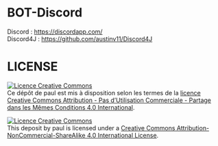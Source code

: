 # BOT-Discord
Discord : https://discordapp.com/  
Discord4J : https://github.com/austinv11/Discord4J


# LICENSE
[![Licence Creative Commons](https://i.creativecommons.org/l/by-nc-sa/4.0/88x31.png)](http://creativecommons.org/licenses/by-nc-sa/4.0/)  
Ce dépôt de paul est mis à disposition selon les termes de la [licence Creative Commons Attribution - Pas d’Utilisation Commerciale - Partage dans les Mêmes Conditions 4.0 International](http://creativecommons.org/licenses/by-nc-sa/4.0/).


[![Licence Creative Commons](https://i.creativecommons.org/l/by-nc-sa/4.0/88x31.png)](http://creativecommons.org/licenses/by-nc-sa/4.0/)  
This deposit by paul is licensed under a [Creative Commons Attribution-NonCommercial-ShareAlike 4.0 International License](http://creativecommons.org/licenses/by-nc-sa/4.0/).
